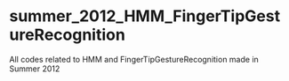 # summer_2012_HMM_FingerTipGestureRecognition
All codes related to HMM and FingerTipGestureRecognition made in Summer 2012

